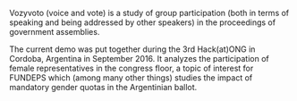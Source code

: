 Vozyvoto (voice and vote) is a study of group participation (both in
terms of speaking and being addressed by other speakers) in the
proceedings of government assemblies.

The current demo was put together during the 3rd Hack(at)ONG in
Cordoba, Argentina in September 2016. It analyzes the participation of
female representatives in the congress floor, a topic of interest for
FUNDEPS which (among many other things) studies the impact of
mandatory gender quotas in the Argentinian ballot.
